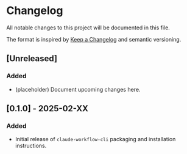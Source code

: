# Changelog

All notable changes to this project will be documented in this file.

The format is inspired by [Keep a Changelog](https://keepachangelog.com/en/1.1.0/) and semantic versioning.

## [Unreleased]

### Added
- (placeholder) Document upcoming changes here.

## [0.1.0] - 2025-02-XX

### Added
- Initial release of `claude-workflow-cli` packaging and installation instructions.
